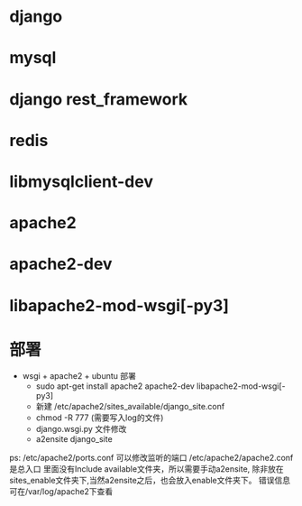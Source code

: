 # django
# mysql
# django rest_framework
# redis
# libmysqlclient-dev
# apache2
# apache2-dev
# libapache2-mod-wsgi[-py3]
# 部署
+ wsgi + apache2 + ubuntu 部署
    - sudo apt-get install apache2 apache2-dev libapache2-mod-wsgi[-py3]
    - 新建 /etc/apache2/sites_available/django_site.conf
    - chmod -R 777 (需要写入log的文件)
    - django.wsgi.py 文件修改
    - a2ensite django_site

ps: /etc/apache2/ports.conf  可以修改监听的端口
/etc/apache2/apache2.conf 是总入口
里面没有Include available文件夹，所以需要手动a2ensite,
除非放在sites_enable文件夹下,当然a2ensite之后，也会放入enable文件夹下。
错误信息可在/var/log/apache2下查看
